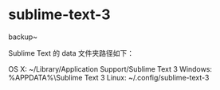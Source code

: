 # sublime-text-3
backup~

Sublime Text 的 data 文件夹路径如下：

OS X: ~/Library/Application Support/Sublime Text 3
Windows: %APPDATA%\Sublime Text 3
Linux: ~/.config/sublime-text-3
